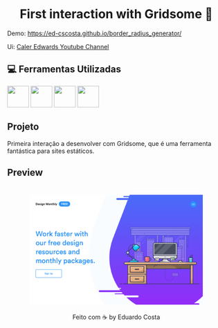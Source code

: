<h1 align="center"> First interaction with Gridsome 🤯 </h1>

Demo: https://ed-cscosta.github.io/border_radius_generator/

Ui: [Caler Edwards Youtube Channel](https://9elements.com/blog/css-border-radius/)

## :computer: Ferramentas Utilizadas

<img src="https://cdn.svgporn.com/logos/html-5.svg" width="50" height="50" /> <img src="https://cdn.svgporn.com/logos/css-3.svg" width="50" height="50" /> <img src="https://cdn.svgporn.com/logos/vue.svg" width="50" height="50" /> <img src="https://cdn.svgporn.com/logos/javascript.svg" width="50" height="50" />


## Projeto

Primeira interação a desenvolver com Gridsome, que é uma ferramenta fantástica para sites estáticos.


## Preview

<h1 align="center"><img align="center" src="./github_assets/preview.PNG" alt="Preview" width="400"></img></h1>


<p align="center">Feito com ☕️ by Eduardo Costa</p>
